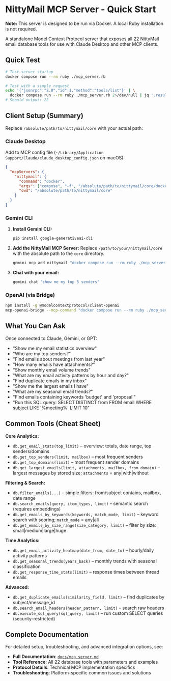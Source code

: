 # NittyMail MCP Server - Quick Start

**Note:** This server is designed to be run via Docker. A local Ruby installation is not required.

A standalone Model Context Protocol server that exposes all 22 NittyMail email database tools for use with Claude Desktop and other MCP clients.

## Quick Test

```bash
# Test server startup
docker compose run --rm ruby ./mcp_server.rb

# Test with a simple request  
echo '{"jsonrpc":"2.0","id":1,"method":"tools/list"}' | \
  docker compose run --rm ruby ./mcp_server.rb 2>/dev/null | jq '.result.tools | length'
# Should output: 22
```

## Client Setup (Summary)

Replace `/absolute/path/to/nittymail/core` with your actual path:

### Claude Desktop
Add to MCP config file (`~/Library/Application Support/Claude/claude_desktop_config.json` on macOS):

```json
{
  "mcpServers": {
    "nittymail": {
      "command": "docker",
      "args": ["compose", "-f", "/absolute/path/to/nittymail/core/docker-compose.yml", "run", "--rm", "ruby", "./mcp_server.rb"],
      "cwd": "/absolute/path/to/nittymail/core"
    }
  }
}
```

### Gemini CLI

1.  **Install Gemini CLI:**
    ```bash
    pip install google-generativeai-cli
    ```

2.  **Add the NittyMail MCP Server:**
    Replace `/path/to/your/nittymail/core` with the absolute path to the `core` directory.

    ```bash
    gemini mcp add nittymail "docker compose run --rm ruby ./mcp_server.rb" --scope project
    ```

3.  **Chat with your email:**
    ```bash
    gemini chat "show me my top 5 senders"
    ```


### OpenAI (via Bridge)
```bash
npm install -g @modelcontextprotocol/client-openai
mcp-openai-bridge --mcp-command "docker compose run --rm ruby ./mcp_server.rb" --mcp-cwd "/absolute/path/to/nittymail/core" --openai-key "$OPENAI_API_KEY"
```

## What You Can Ask

Once connected to Claude, Gemini, or GPT:

- "Show me my email statistics overview"
- "Who are my top senders?"
- "Find emails about meetings from last year"
- "How many emails have attachments?"
- "Show monthly email volume trends"
- "What are my email activity patterns by hour and day?"
- "Find duplicate emails in my inbox"
- "Show me the largest emails I have"
- "What are my seasonal email trends?"
- "Find emails containing keywords 'budget' and 'proposal'"
- "Run this SQL query: SELECT DISTINCT from FROM email WHERE subject LIKE '%meeting%' LIMIT 10"

## Common Tools (Cheat Sheet)

**Core Analytics:**
- `db.get_email_stats(top_limit)` – overview: totals, date range, top senders/domains
- `db.get_top_senders(limit, mailbox)` – most frequent senders
- `db.get_top_domains(limit)` – most frequent sender domains
- `db.get_largest_emails(limit, attachments, mailbox, from_domain)` – largest messages by stored size; `attachments` = any|with|without

**Filtering & Search:**
- `db.filter_emails(...)` – simple filters: from/subject contains, mailbox, date range
- `db.search_emails(query, item_types, limit)` – semantic search (requires embeddings)
- `db.get_emails_by_keywords(keywords, match_mode, limit)` – keyword search with scoring; `match_mode` = any|all
- `db.get_emails_by_size_range(size_category, limit)` – filter by size: small|medium|large|huge

**Time Analytics:**
- `db.get_email_activity_heatmap(date_from, date_to)` – hourly/daily activity patterns
- `db.get_seasonal_trends(years_back)` – monthly trends with seasonal classification
- `db.get_response_time_stats(limit)` – response times between thread emails

**Advanced:**
- `db.get_duplicate_emails(similarity_field, limit)` – find duplicates by subject/message_id
- `db.search_email_headers(header_pattern, limit)` – search raw headers
- `db.execute_sql_query(sql_query, limit)` – run custom SELECT queries (security-restricted)

## Complete Documentation

For detailed setup, troubleshooting, and advanced integration options, see:
- **Full Documentation**: [`docs/mcp_server.md`](../docs/mcp_server.md)
- **Tool Reference**: All 22 database tools with parameters and examples
- **Protocol Details**: Technical MCP implementation specifics
- **Troubleshooting**: Platform-specific common issues and solutions
